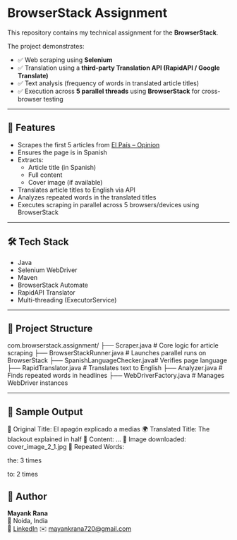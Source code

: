 # BrowserStack Assignment

This repository contains my technical assignment for the **BrowserStack**.

The project demonstrates:

- ✅ Web scraping using **Selenium**
- ✅ Translation using a **third-party Translation API (RapidAPI / Google Translate)**
- ✅ Text analysis (frequency of words in translated article titles)
- ✅ Execution across **5 parallel threads** using **BrowserStack** for cross-browser testing

---

## 🚀 Features

- Scrapes the first 5 articles from [El País – Opinion](https://elpais.com/opinion/)
- Ensures the page is in Spanish
- Extracts:
  - Article title (in Spanish)
  - Full content
  - Cover image (if available)
- Translates article titles to English via API
- Analyzes repeated words in the translated titles
- Executes scraping in parallel across 5 browsers/devices using BrowserStack

---

## 🛠 Tech Stack

- Java
- Selenium WebDriver
- Maven
- BrowserStack Automate
- RapidAPI Translator
- Multi-threading (ExecutorService)

---

## 📁 Project Structure

com.browserstack.assignment/
├── Scraper.java # Core logic for article scraping
├── BrowserStackRunner.java # Launches parallel runs on BrowserStack
├── SpanishLanguageChecker.java# Verifies page language
├── RapidTranslator.java # Translates text to English
├── Analyzer.java # Finds repeated words in headlines
├── WebDriverFactory.java # Manages WebDriver instances


---

## 🧪 Sample Output

🔹 Original Title: El apagón explicado a medias
🌍 Translated Title: The blackout explained in half
📄 Content: ...
📸 Image downloaded: cover_image_2_1.jpg
🔁 Repeated Words:

the: 3 times

to: 2 times

## 👤 Author

**Mayank Rana**  
📍 Noida, India  
🔗 [LinkedIn](https://www.linkedin.com/in/mayank-rana-5a5628310/) 
✉️ mayankrana720@gmail.com

